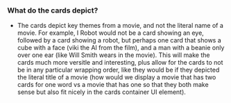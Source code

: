 ### What do the cards depict?

- The cards depict key themes from a movie, and not the literal name of a movie. For example, I Robot would not be a card showing an eye, followed by a card showing a robot, but perhaps one card that shows a cube with a face (viki the AI from the film), and a man with a beanie only over one ear (like Will Smith wears in the movie). This will make the cards much more versitle and interesting, plus allow for the cards to not be in any particular wrapping order, like they would be if they depicted the literal title of a movie (how would we display a movie that has two cards for one word vs a movie that has one so that they both make sense but also fit nicely in the cards container UI element).
